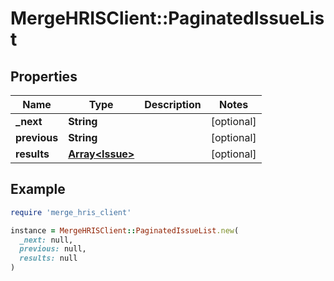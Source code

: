 # MergeHRISClient::PaginatedIssueList

## Properties

| Name | Type | Description | Notes |
| ---- | ---- | ----------- | ----- |
| **_next** | **String** |  | [optional] |
| **previous** | **String** |  | [optional] |
| **results** | [**Array&lt;Issue&gt;**](Issue.md) |  | [optional] |

## Example

```ruby
require 'merge_hris_client'

instance = MergeHRISClient::PaginatedIssueList.new(
  _next: null,
  previous: null,
  results: null
)
```

